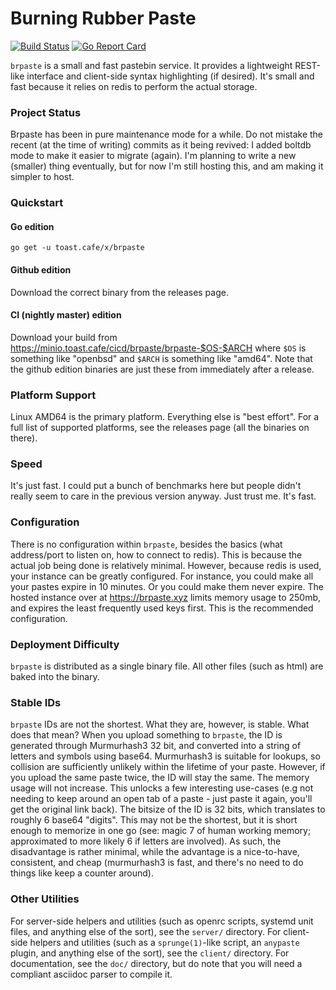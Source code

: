 Burning Rubber Paste
====================

[![Build Status](https://cloud.drone.io/api/badges/5paceToast/brpaste/status.svg)](https://cloud.drone.io/5paceToast/brpaste)
[![Go Report Card](https://goreportcard.com/badge/toast.cafe/x/brpaste)](https://goreportcard.com/report/toast.cafe/x/brpaste)

`brpaste` is a small and fast pastebin service.
It provides a lightweight REST-like interface and client-side syntax highlighting (if desired).
It's small and fast because it relies on redis to perform the actual storage.

### Project Status
Brpaste has been in pure maintenance mode for a while.
Do not mistake the recent (at the time of writing) commits as it being revived: I added boltdb mode to make it easier to migrate (again).
I'm planning to write a new (smaller) thing eventually, but for now I'm still hosting this, and am making it simpler to host.

### Quickstart
#### Go edition
`go get -u toast.cafe/x/brpaste`
#### Github edition
Download the correct binary from the releases page.
#### CI (nightly master) edition
Download your build from https://minio.toast.cafe/cicd/brpaste/brpaste-$OS-$ARCH where `$OS` is something like "openbsd" and `$ARCH` is something like "amd64".
Note that the github edition binaries are just these from immediately after a release.

### Platform Support
Linux AMD64 is the primary platform.
Everything else is "best effort".
For a full list of supported platforms, see the releases page (all the binaries on there).

### Speed
It's just fast.
I could put a bunch of benchmarks here but people didn't really seem to care in the previous version anyway.
Just trust me.
It's fast.

### Configuration
There is no configuration within `brpaste`, besides the basics (what address/port to listen on, how to connect to redis).
This is because the actual job being done is relatively minimal.
However, because redis is used, your instance can be greatly configured.
For instance, you could make all your pastes expire in 10 minutes.
Or you could make them never expire.
The hosted instance over at https://brpaste.xyz limits memory usage to 250mb, and expires the least frequently used keys first.
This is the recommended configuration.

### Deployment Difficulty
`brpaste` is distributed as a single binary file.
All other files (such as html) are baked into the binary.

### Stable IDs
`brpaste` IDs are not the shortest.
What they are, however, is stable.
What does that mean?
When you upload something to `brpaste`, the ID is generated through Murmurhash3 32 bit, and converted into a string of letters and symbols using base64.
Murmurhash3 is suitable for lookups, so collision are sufficiently unlikely within the lifetime of your paste.
However, if you upload the same paste twice, the ID will stay the same.
The memory usage will not increase.
This unlocks a few interesting use-cases (e.g not needing to keep around an open tab of a paste - just paste it again, you'll get the original link back).
The bitsize of the ID is 32 bits, which translates to roughly 6 base64 "digits".
This may not be the shortest, but it is short enough to memorize in one go (see: magic 7 of human working memory; approximated to more likely 6 if letters are involved).
As such, the disadvantage is rather minimal, while the advantage is a nice-to-have, consistent, and cheap (murmurhash3 is fast, and there's no need to do things like keep a counter around).

### Other Utilities
For server-side helpers and utilities (such as openrc scripts, systemd unit files, and anything else of the sort), see the `server/` directory.
For client-side helpers and utilities (such as a `sprunge(1)`-like script, an `anypaste` plugin, and anything else of the sort), see the `client/` directory.
For documentation, see the `doc/` directory, but do note that you will need a compliant asciidoc parser to compile it.
